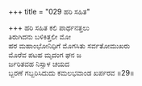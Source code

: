 +++
title = "029 ಹರಿ ಸಹಿತ"

+++
ಹರಿ ಸಹಿತ ಕಲಿ ಪಾರ್ಥನತ್ತಲು  
ತಿರುಗಿದನು ಬಳಿಕಿತ್ತಲೀ ಮೋ  
ಹರ ಮಹಾಂಭೋನಿಧಿಗೆ ಮೊಗಸಿತು ಸರ್ವತೋಮುಖರು  
ಮೊರೆವ ಪಟಹ ಮೃದಂಗ ಘನ ಜ  
ರ್ಜರಿತವಹ ನಿಸ್ಸಾಳ ಚಯದ  
ಬ್ಬರಣೆ ಗಬ್ಬರಿಸಿದುದು ಕಮಲಭವಾಂಡ ಖರ್ಪರವ    ॥29॥